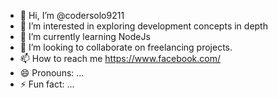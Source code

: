 - 👋 Hi, I’m @codersolo9211
- 👀 I’m interested in exploring development concepts in depth
- 🌱 I’m currently learning NodeJs
- 💞️ I’m looking to collaborate on freelancing projects.
- 📫 How to reach me https://www.facebook.com/
- 😄 Pronouns: ...
- ⚡ Fun fact: ...

<!---
codersolo9211/codersolo9211 is a ✨ special ✨ repository because its `README.md` (this file) appears on your GitHub profile.
You can click the Preview link to take a look at your changes.
--->
